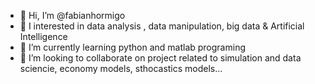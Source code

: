 - 👋 Hi, I’m @fabianhormigo
- 👀 I interested in data analysis , data manipulation, big data & Artificial Intelligence
- 🌱 I’m currently learning python and matlab programing
- 💞️ I’m looking to collaborate on project related to simulation and data sciencie, economy models, sthocastics models...
  

<!---
fabianhormigo/fabianhormigo is a ✨ special ✨ repository because its `README.md` (this file) appears on your GitHub profile.
You can click the Preview link to take a look at your changes.
--->
